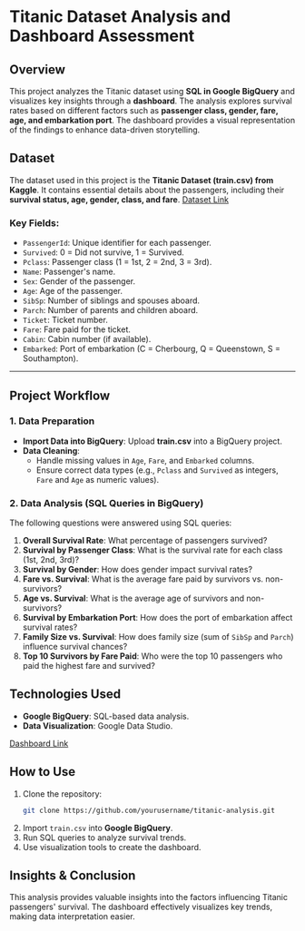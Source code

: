 # Titanic Dataset Analysis and Dashboard Assessment

## Overview
This project analyzes the Titanic dataset using **SQL in Google BigQuery** and visualizes key insights through a **dashboard**. The analysis explores survival rates based on different factors such as **passenger class, gender, fare, age, and embarkation port**. The dashboard provides a visual representation of the findings to enhance data-driven storytelling.

## Dataset
The dataset used in this project is the **Titanic Dataset (train.csv) from Kaggle**. It contains essential details about the passengers, including their **survival status, age, gender, class, and fare**.
[Dataset Link](https://www.kaggle.com/competitions/titanic)

### Key Fields:
- `PassengerId`: Unique identifier for each passenger.
- `Survived`: 0 = Did not survive, 1 = Survived.
- `Pclass`: Passenger class (1 = 1st, 2 = 2nd, 3 = 3rd).
- `Name`: Passenger's name.
- `Sex`: Gender of the passenger.
- `Age`: Age of the passenger.
- `SibSp`: Number of siblings and spouses aboard.
- `Parch`: Number of parents and children aboard.
- `Ticket`: Ticket number.
- `Fare`: Fare paid for the ticket.
- `Cabin`: Cabin number (if available).
- `Embarked`: Port of embarkation (C = Cherbourg, Q = Queenstown, S = Southampton).

---

## Project Workflow
### 1. Data Preparation
- **Import Data into BigQuery**: Upload **train.csv** into a BigQuery project.
- **Data Cleaning**:
  - Handle missing values in `Age`, `Fare`, and `Embarked` columns.
  - Ensure correct data types (e.g., `Pclass` and `Survived` as integers, `Fare` and `Age` as numeric values).

### 2. Data Analysis (SQL Queries in BigQuery)
The following questions were answered using SQL queries:

1. **Overall Survival Rate**: What percentage of passengers survived?
2. **Survival by Passenger Class**: What is the survival rate for each class (1st, 2nd, 3rd)?
3. **Survival by Gender**: How does gender impact survival rates?
4. **Fare vs. Survival**: What is the average fare paid by survivors vs. non-survivors?
5. **Age vs. Survival**: What is the average age of survivors and non-survivors?
6. **Survival by Embarkation Port**: How does the port of embarkation affect survival rates?
7. **Family Size vs. Survival**: How does family size (sum of `SibSp` and `Parch`) influence survival chances?
8. **Top 10 Survivors by Fare Paid**: Who were the top 10 passengers who paid the highest fare and survived?

## Technologies Used
- **Google BigQuery**: SQL-based data analysis.
- **Data Visualization**: Google Data Studio.

[Dashboard Link](https://lookerstudio.google.com/reporting/a5ca317c-23c9-45af-a8e2-2ceb80aaaab2)


## How to Use
1. Clone the repository:
   ```bash
   git clone https://github.com/yourusername/titanic-analysis.git
   ```
2. Import `train.csv` into **Google BigQuery**.
3. Run SQL queries to analyze survival trends.
4. Use visualization tools to create the dashboard.

## Insights & Conclusion
This analysis provides valuable insights into the factors influencing Titanic passengers' survival. The dashboard effectively visualizes key trends, making data interpretation easier.

